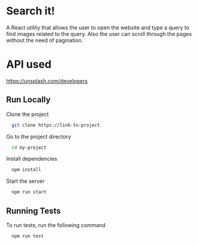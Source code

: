 
# Search it!

A React utility that allows the user to open the website and type a query to find images related to the query. Also the user can scroll through the pages without the need of pagination.
 
# API used
https://unsplash.com/developers

## Run Locally

Clone the project

```bash
  git clone https://link-to-project
```

Go to the project directory

```bash
  cd my-project
```

Install dependencies

```bash
  npm install
```

Start the server

```bash
  npm run start
```


## Running Tests

To run tests, run the following command

```bash
  npm run test
```

